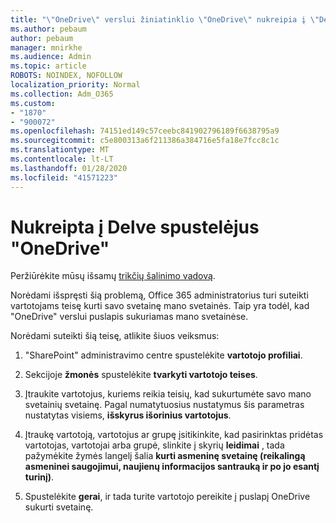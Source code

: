 ```yaml
---
title: "\"OneDrive\" verslui žiniatinklio \"OneDrive\" nukreipia į \"Delve\""
ms.author: pebaum
author: pebaum
manager: mnirkhe
ms.audience: Admin
ms.topic: article
ROBOTS: NOINDEX, NOFOLLOW
localization_priority: Normal
ms.collection: Adm_O365
ms.custom:
- "1870"
- "900072"
ms.openlocfilehash: 74151ed149c57ceebc841902796189f6638795a9
ms.sourcegitcommit: c5e800313a6f211386a384716e5fa18e7fcc8c1c
ms.translationtype: MT
ms.contentlocale: lt-LT
ms.lasthandoff: 01/28/2020
ms.locfileid: "41571223"
---
```

# <a name="redirected-to-delve-after-you-click-onedrive"></a>Nukreipta į Delve spustelėjus "OneDrive"

Peržiūrėkite mūsų išsamų [trikčių šalinimo vadovą](https://docs.microsoft.com/sharepoint/support/sites/troubleshooting-guide-for-sites-stopped-at-provisioning).

Norėdami išspręsti šią problemą, Office 365 administratorius turi suteikti vartotojams teisę kurti savo svetainę mano svetainės. Taip yra todėl, kad "OneDrive" verslui puslapis sukuriamas mano svetainėse.

Norėdami suteikti šią teisę, atlikite šiuos veiksmus:

1. "SharePoint" administravimo centre spustelėkite **vartotojo profiliai**.

2. Sekcijoje **žmonės** spustelėkite **tvarkyti vartotojo teises**.

3. Įtraukite vartotojus, kuriems reikia teisių, kad sukurtumėte savo mano svetainių svetainę. Pagal numatytuosius nustatymus šis parametras nustatytas visiems, **išskyrus išorinius vartotojus**.

4. Įtraukę vartotoją, vartotojus ar grupę įsitikinkite, kad pasirinktas pridėtas vartotojas, vartotojai arba grupė, slinkite į skyrių **leidimai** , tada pažymėkite žymės langelį šalia **kurti asmeninę svetainę (reikalingą asmeninei saugojimui, naujienų informacijos santrauką ir po jo esantį turinį)**.

5. Spustelėkite **gerai**, ir tada turite vartotojo pereikite į puslapį OneDrive sukurti svetainę.

